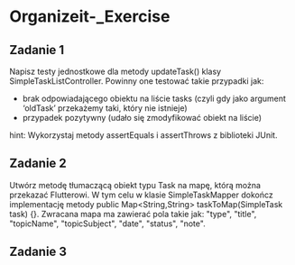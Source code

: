 # Organizeit-_Exercise
## Zadanie 1
Napisz testy jednostkowe dla metody updateTask() klasy SimpleTaskListController. Powinny one testować takie przypadki jak:
+ brak odpowiadającego obiektu na liście tasks (czyli gdy jako argument ‘oldTask’ przekażemy taki, który nie istnieje)
+ przypadek pozytywny (udało się zmodyfikować obiekt na liście)

hint: Wykorzystaj metody assertEquals i assertThrows z biblioteki JUnit.

## Zadanie 2
Utwórz metodę tłumaczącą obiekt typu Task na mapę, którą można przekazać Flutterowi. W tym celu w klasie SimpleTaskMapper dokończ implementację metody public Map<String,String> taskToMap(SimpleTask task) {}. Zwracana mapa ma zawierać pola takie jak: "type", "title", "topicName", "topicSubject", "date", "status", "note".

## Zadanie 3

